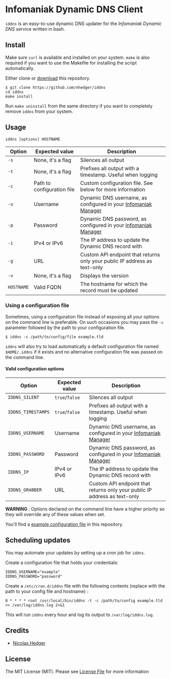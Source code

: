 # Infomaniak Dynamic DNS Client

`iddns` is an easy-to-use dynamic DNS updater for the *Infomaniak Dynamic DNS* service written in bash.

## Install

Make sure `curl` is available and installed on your system. `make` is also required if you want to use the Makefile for installing
the script automatically.

Either clone or [download](https://github.com/nhedger/iddns/archive/master.zip) this repository.

```shell script
$ git clone https://github.com/nhedger/iddns
cd iddns
make install
```

Run `make uninstall` from the same directory if you want to completely remove `iddns` from your system.

## Usage
```shell script
iddns [options] HOSTNAME
```

| Option| Expected value |Description|
|---|---|---|
|`-s`|None, it's a flag|Silences all output|
|`-t`|None, it's a flag|Prefixes all output with a timestamp. Useful when logging|
|`-c`|Path to configuration file|Custom configuration file. See below for more information
|`-u`|Username|Dynamic DNS username, as configured in your [Infomaniak Manager](https://manager.infomaniak.com)|
|`-p`|Password|Dynamic DNS password, as configured in your [Infomaniak Manager](https://manager.infomaniak.com)|
|`-i`|IPv4 or IPv6|The IP address to update the Dynamic DNS record with|
|`-g`|URL|Custom API endpoint that returns only your public IP address as text-only|
|`-v`|None, it's a flag|Displays the version|
|`HOSTNAME`|Valid FQDN|The hostname for which the record must be updated|

### Using a configuration file

Sometimes, using a configuration file instead of exposing all your options on the command line is preferable. 
On such occasions you may pass the `-c` parameter followed by the path to your configuration file.

```shell script
$ iddns -c /path/to/config/file example.tld
```

`iddns` will also try to load automatically a default configuration file named `$HOME/.iddns` if it exists and no alternative configuration file was passed on the command line.

#### Valid configuration options
| Option | Expected value | Description |
|---|---|---|
|`IDDNS_SILENT`|`true`/`false`|Silences all output|
|`IDDNS_TIMESTAMPS`|`true`/`false`|Prefixes all output with a timestamp. Useful when logging|
|`IDDNS_USERNAME`|Username|Dynamic DNS username, as configured in your [Infomaniak Manager](https://manager.infomaniak.com)|
|`IDDNS_PASSWORD`|Password|Dynamic DNS password, as configured in your [Infomaniak Manager](https://manager.infomaniak.com)|
|`IDDNS_IP`|IPv4 or IPv6|The IP address to update the Dynamic DNS record with|
|`IDDNS_GRABBER`|URL|Custom API endpoint that returns only your public IP address as text-only|

**WARNING** : Options declared on the command line have a higher priority so they will override any of these values when set.

You'll find a [example configuration file](config.example) in this repository.

## Scheduling updates

You may automate your updates by setting up a cron job for `iddns`.

Create a configuration file that holds your credentials:

```shell script
IDDNS_USERNAME="example"
IDDNS_PASSWORD="password"
```

Create a `/etc/cron.d/iddns` file with the following contents (replace with the path to your config file and hostname) : 

```shell script
0 * * * * root /usr/local/bin/iddns -t -c /path/to/config example.tld >> /var/log/iddns.log 2>&1
```

This will run `iddns` every hour and log its output to `/var/log/iddns.log`. 


## Credits

* [Nicolas Hedger](https://github.com/nhedger)

## License
The MIT License (MIT). Please see [License File](LICENSE.md) for more information
